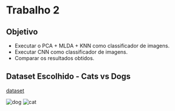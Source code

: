 # Trabalho 2

## Objetivo

- Executar o PCA + MLDA + KNN como classificador de imagens.
- Executar CNN como classificador de imagens.
- Comparar os resultados obtidos.

## Dataset Escolhido - Cats vs Dogs
[dataset](https://www.kaggle.com/c/dogs-vs-cats/data)

![dog](./data/dataset/single_prediction/cat_or_dog_1.jpg)
![cat](./data/dataset/single_prediction/cat_or_dog_2.jpg)
